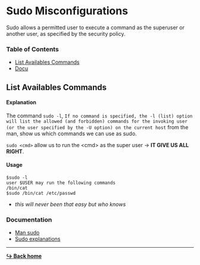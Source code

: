 # Sudo Misconfigurations

Sudo allows a permitted user to execute a command as the superuser or another user, as specified by the security policy.

### Table of Contents

- [List Availables Commands](#list-availables-commands)
- [Docu](#documentation)

## List Availables Commands

#### Explanation

The command `sudo -l`, `If no command is specified, the -l (list) option will list the allowed (and forbidden) commands for the invoking user (or the user specified by the -U option) on the current host` from the man, show us which commands we can use as sudo.

`sudo <cmd>` allow us to run the \<cmd\> as the super user -> **IT GIVE US ALL RIGHT**.

#### Usage

```
$sudo -l
user $USER may run the following commands
/bin/cat
$sudo /bin/cat /etc/passwd
```

- _this will never been that easy but who knows_

### Documentation

- [Man sudo](https://linux.die.net/man/8/sudo)
- [Sudo explanations](https://www.linuxtricks.fr/wiki/sudo-utiliser-et-parametrer-sudoers)

---

[**:arrow_right_hook: Back home**](../README.md)
